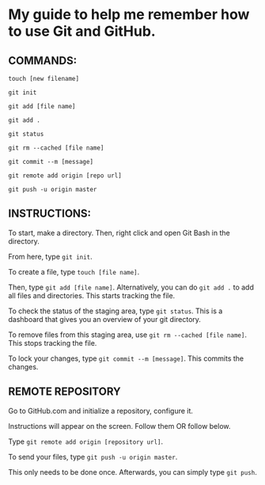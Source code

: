 # My guide to help me remember how to use Git and GitHub.

## COMMANDS:
`touch [new filename]`

`git init`

`git add [file name]`

`git add .`

`git status`

`git rm --cached [file name]`

`git commit --m [message]`

`git remote add origin [repo url]`

`git push -u origin master`

## INSTRUCTIONS:

To start, make a directory. Then, right click and open Git Bash in the directory.

From here, type `git init`.

To create a file, type `touch [file name]`.

Then, type `git add [file name]`. Alternatively, you can do `git add .` to add all files and directories.
This starts tracking the file.

To check the status of the staging area, type `git status`. This is a dashboard that gives you an overview of your git directory.

To remove files from this staging area, use `git rm --cached [file name]`.
This stops tracking the file.

To lock your changes, type `git commit --m [message]`.
This commits the changes.

## REMOTE REPOSITORY

Go to GitHub.com and initialize a repository, configure it.

Instructions will appear on the screen. Follow them OR follow below.

Type `git remote add origin [repository url]`.

To send your files, type `git push -u origin master`.

This only needs to be done once. Afterwards, you can simply type `git push`.